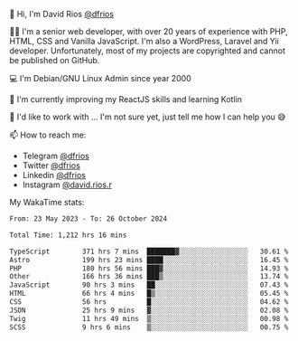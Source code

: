 👋 Hi, I'm David Rios [@dfrios](https://github.com/dfrios)

👨‍💻 I'm a senior web developer, with over 20 years of experience with PHP, HTML, CSS and Vanilla JavaScript. I'm also a WordPress, Laravel and Yii developer. Unfortunately, most of my projects are copyrighted and cannot be published on GitHub.

💻 I'm Debian/GNU Linux Admin since year 2000

🌱 I'm currently improving my ReactJS skills and learning Kotlin

💞️ I'd like to work with ... I'm not sure yet, just tell me how I can help you 😅


📫 How to reach me:
* Telegram [@dfrios](https://t.me/dfrios)
* Twitter [@dfrios](https://twitter.com/dfrios)
* Linkedin [@dfrios](https://linkedin.com/in/dfrios)
* Instagram [@david.rios.r](https://instagram.com/david.rios.r)



My WakaTime stats:
<!--START_SECTION:waka-->

```txt
From: 23 May 2023 - To: 26 October 2024

Total Time: 1,212 hrs 16 mins

TypeScript        371 hrs 7 mins  ███████▓░░░░░░░░░░░░░░░░░   30.61 %
Astro             199 hrs 23 mins ████░░░░░░░░░░░░░░░░░░░░░   16.45 %
PHP               180 hrs 56 mins ███▓░░░░░░░░░░░░░░░░░░░░░   14.93 %
Other             166 hrs 36 mins ███▒░░░░░░░░░░░░░░░░░░░░░   13.74 %
JavaScript        90 hrs 3 mins   ██░░░░░░░░░░░░░░░░░░░░░░░   07.43 %
HTML              66 hrs 4 mins   █▒░░░░░░░░░░░░░░░░░░░░░░░   05.45 %
CSS               56 hrs          █░░░░░░░░░░░░░░░░░░░░░░░░   04.62 %
JSON              25 hrs 9 mins   ▓░░░░░░░░░░░░░░░░░░░░░░░░   02.08 %
Twig              11 hrs 49 mins  ▒░░░░░░░░░░░░░░░░░░░░░░░░   00.98 %
SCSS              9 hrs 6 mins    ▒░░░░░░░░░░░░░░░░░░░░░░░░   00.75 %
```

<!--END_SECTION:waka-->
